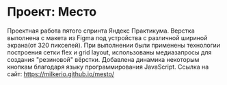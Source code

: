 # Проект: Место

Проектная работа пятого спринта Яндекс Практикума. Верстка выполнена с макета из Figma под устройства с различной шириной экрана(от 320 пикселей).
При выполнении были применены технологии построения сетки flex и grid layout, использованы медиазапросы для создания "резиновой" вёрстки. Добавлена динамика некоторым кнопкам благодаря языку программирования JavaScript.
Ссылка на сайт: https://milkerio.github.io/mesto/
